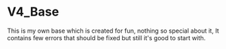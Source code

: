 # V4_Base
This is my own base which is created for fun, nothing so special about it, It contains few errors that should be fixed but still it's good to start with.
